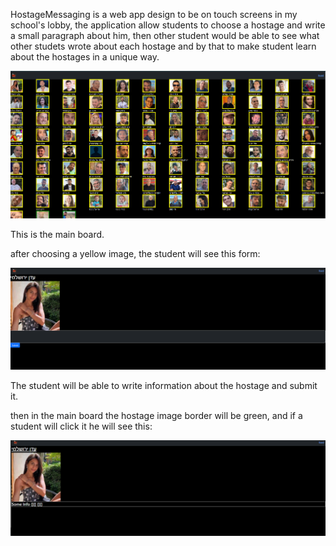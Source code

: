 HostageMessaging is a web app design to be on touch screens in my school's lobby, the application allow students to choose a hostage and write a small paragraph about him, then other student would be able to see what other studets wrote about each hostage and by that to make student learn about the hostages in a unique way.

![1705261995146](image/README/1705261995146.png)

This is the main board.

after choosing a yellow image, the student will see this form:

![1705262358113](image/README/1705262358113.png)

The student will be able to write information about the hostage and submit it.

then in the main board the hostage image border will be green, and if a student will click it he will see this:

![1705262489869](image/README/1705262489869.png)
